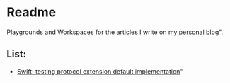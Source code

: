 # Readme
Playgrounds and Workspaces for the articles I write on my [personal blog](http://www.marcopace.it/)".

## List:
- [Swift: testing protocol extension default implementation](http://www.marcopace.it/swift-testing-protocol-extension-default-implementation/)"
